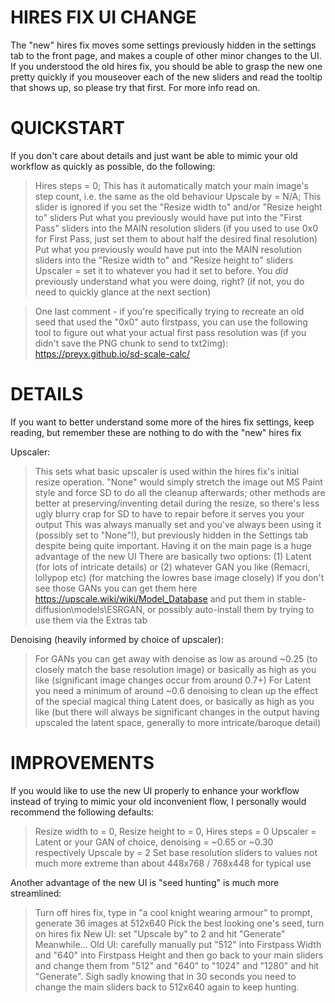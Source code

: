 HIRES FIX UI CHANGE
===========================================================================

The "new" hires fix moves some settings previously hidden in the settings tab to the front page, and makes a couple of other minor changes to the UI. If you understood the old hires fix, you should be able to grasp the new one pretty quickly if you mouseover each of the new sliders and read the tooltip that shows up, so please try that first. For more info read on.

QUICKSTART
===========================================================================

If you don't care about details and just want be able to mimic your old workflow as quickly as possible, do the following:
>Hires steps = 0; This has it automatically match your main image's step count, i.e. the same as the old behaviour
>Upscale by = N/A; This slider is ignored if you set the "Resize width to" and/or "Resize height to" sliders
>Put what you previously would have put into the "First Pass" sliders into the MAIN resolution sliders (if you used to use 0x0 for First Pass, just set them to about half the desired final resolution)
>Put what you previously would have put into the MAIN resolution sliders into the "Resize width to" and "Resize height to" sliders
>Upscaler = set it to whatever you had it set to before. You *did* previously understand what you were doing, right? (if not, you do need to quickly glance at the next section)

>One last comment - if you're specifically trying to recreate an old seed that used the "0x0" auto firstpass, you can use the following tool to figure out what your actual first pass resolution was (if you didn't save the PNG chunk to send to txt2img): https://preyx.github.io/sd-scale-calc/

DETAILS
===========================================================================

If you want to better understand some more of the hires fix settings, keep reading, but remember these are nothing to do with the "new" hires fix

Upscaler:
>This sets what basic upscaler is used within the hires fix's initial resize operation. "None" would simply stretch the image out MS Paint style and force SD to do all the cleanup afterwards; other methods are better at preserving/inventing detail during the resize, so there's less ugly blurry crap for SD to have to repair before it serves you your output
>This was always manually set and you've always been using it (possibly set to "None"!), but previously hidden in the Settings tab despite being quite important. Having it on the main page is a huge advantage of the new UI
>There are basically two options: (1) Latent (for lots of intricate details) or (2) whatever GAN you like (Remacri, lollypop etc) (for matching the lowres base image closely)
>If you don't see those GANs you can get them here https://upscale.wiki/wiki/Model_Database and put them in stable-diffusion\models\ESRGAN, or possibly auto-install them by trying to use them via the Extras tab

Denoising (heavily informed by choice of upscaler):
>For GANs you can get away with denoise as low as around ~0.25 (to closely match the base resolution image) or basically as high as you like (significant image changes occur from around 0.7+)
>For Latent you need a minimum of around ~0.6 denoising to clean up the effect of the special magical thing Latent does, or basically as high as you like (but there will always be significant changes in the output having upscaled the latent space, generally to more intricate/baroque detail)


IMPROVEMENTS
===========================================================================

If you would like to use the new UI properly to enhance your workflow instead of trying to mimic your old inconvenient flow, I personally would recommend the following defaults:
>Resize width to = 0, Resize height to = 0, Hires steps = 0
>Upscaler = Latent or your GAN of choice, denoising = ~0.65 or ~0.30 respectively
>Upscale by = 2
>Set base resolution sliders to values not much more extreme than about 448x768 / 768x448 for typical use

Another advantage of the new UI is "seed hunting" is much more streamlined:
>Turn off hires fix, type in "a cool knight wearing armour" to prompt, generate 36 images at 512x640
>Pick the best looking one's seed, turn on hires fix
>New UI: set "Upscale by" to 2 and hit "Generate"
>Meanwhile...
>Old UI: carefully manually put "512" into Firstpass Width and "640" into Firstpass Height and then go back to your main sliders and change them from "512" and "640" to "1024" and "1280" and hit "Generate". Sigh sadly knowing that in 30 seconds you need to change the main sliders back to 512x640 again to keep hunting.